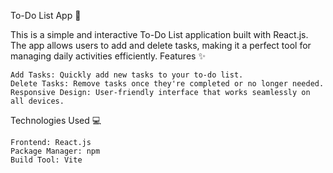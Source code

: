 To-Do List App 📝

This is a simple and interactive To-Do List application built with React.js. The app allows users to add and delete tasks, making it a perfect tool for managing daily activities efficiently.
Features ✨

    Add Tasks: Quickly add new tasks to your to-do list.
    Delete Tasks: Remove tasks once they're completed or no longer needed.
    Responsive Design: User-friendly interface that works seamlessly on all devices.

Technologies Used 💻

    Frontend: React.js
    Package Manager: npm
    Build Tool: Vite    
    
